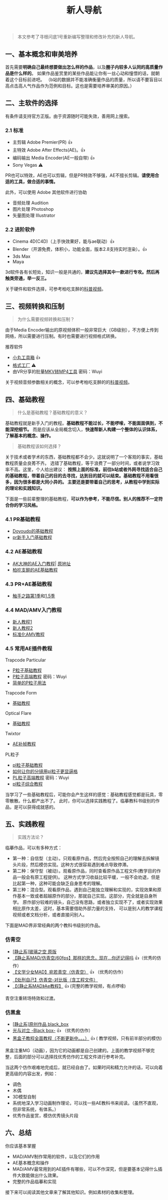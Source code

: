 ﻿---
title: 新人导航
---

> 本文参考了寻根问底1号重新编写整理和修改补充的新人导航。

## 一、基本概念和审美培养

首先需要**明确自己最终想要做出怎么样的作品**，以及**圈子内较多人认同的高质量作品是什么样的**。
如果作品鉴赏里的某些作品能让你有一丝心动和憧憬的话，就朝着这个目标前进吧。
（b站的数据并不能准确衡量作品的质量，所以请不要盲目以高点击高人气作品作为范例和目标。这也是需要培养审美的原因。）

## 二、主软件的选择

有条件请支持官方正版。由于资源随时可能失效，善用网上搜索。

### 2.1 标准

- 主剪辑 Adobe Premier(PR) 👍
- 主特效 Adobe After Effects(AE)。👍
- 编码输出 Media Encoder(AE一般自带) 👍
- Sony Vegas ⚠️

PR也可以特效，AE也可以剪辑，但是PR特效不够强，AE不擅长剪辑。**请使用合适的工具，做合适的事情。**

此外，可以使用 Adobe 其他软件进行协助

- 音频处理 Audition
- 图片处理 Photoshop
- 矢量图处理 Illustrator

### 2.2 进阶软件

- Cinema 4D(C4D)（上手快效果好，能与ae联动）👍
- Blender（开源免费，体积小，功能全面，版本2.8支持实时渲染）。👍
- 3ds Max
- Maya

3d软件各有长短处，知识一般是共通的，**建议先选择其中一款进行专攻。然后再触类旁通，举一反三。**

关于硬件和软件选择，可参考柏吃支醉的[科普视频](https://www.bilibili.com/video/av1804134/)。

## 三、视频转换和压制

> 为什么需要视频转换和压制？

由于Media Encoder输出的原视频体积一般非常巨大（GB级别），不方便上传到网络，所以需要进行压制。有时也需要进行视频格式转换。

推荐软件

- [小丸工具箱](http://maruko.appinn.me/) 👍
- [格式工厂](http://www.pcgeshi.com/) ⚠
- 由VR分享的批量[MKV转MP4工具](http://pan.baidu.com/s/1dFtTyOL) 密码：Wuyi

关于视频音频参数相关的概念，可以参考柏吃支醉的的[科普视频](https://www.bilibili.com/video/av6479027/)。

## 四、基础教程

> 什么是基础教程？基础教程的意义？

基础教程就是新手入门的教程。**基础教程不能过长，不能啰嗦，不能面面俱到，不能深挖细节。**
而是应该从全局概念切入，**快速帮新人构建一个整体的认识体系，了解基本的概念、操作。**

> 基础教程该如何选择？

关于技术或者学术的东西，基础教程都不会少。这就说明了一个客观的事实，基础教程质量会良莠不齐。
选错了基础教程，等于浪费了一部分时间，或者说学习效率不高。这里，个人给出建议：
**按照上面的标准，前往b站或者外网寻找适合自己的基础教程，带着自己的目的去寻找，达到目的就可以结束。基础教程不用看很多，因为很多都是大同小异的。
主要还是要带着自己的思考，从教程中学到实际的理论和实践知识。**

下面是一些前辈整理的基础教程，**可以作为参考，不能尽信。别人的推荐不一定符合你的学习风格。**

### 4.1 PR基础教程

- [Doyoudo的基础教程](https://www.bilibili.com/video/av3504428/)
- [pr新手入门基础教程](https://www.bilibili.com/video/av6835007/)

### 4.2 AE基础教程

- [AK大神的AE入门教程](https://www.bilibili.com/video/av36459549)| [原地址](http://www.videocopilot.net/basic/)
- [柏吃支醉的AE基础教程](https://www.bilibili.com/video/av7425619/)

### 4.3 PR+AE基础教程

- [触手之路第1季](http://www.bilibili.com/video/av660824/)和[1.5季](https://www.bilibili.com/video/av780499/)

### 4.4 MAD/AMV入门教程

- [新人教程1](https://www.bilibili.com/video/av4438182/)
- [新人教程2](https://www.bilibili.com/video/av30179157)
- [标准化AMV教程](https://www.bilibili.com/read/cv297647)

### 4.5 常用AE插件教程

Trapcode Particular

- [P粒子基础教程](https://www.bilibili.com/video/av1018683/)
- [P粒子高端教程](http://pan.baidu.com/s/1dFpjK45) 密码：Wuyi
- [简单的P粒子用法](https://www.bilibili.com/video/av1887216/)

Trapcode Form

- [基础教程](https://www.bilibili.com/video/av4475994/)

Optical Flare

- [基础教程](https://www.bilibili.com/video/av510821/)

Twixtor

- [AE补帧教程](https://www.bilibili.com/read/cv205016)

PL粒子

- [pl粒子基础教程](https://www.bilibili.com/video/av1964469/)
- [如何让你的分镜用pl粒子更显逼格](https://www.bilibili.com/video/av11386784/)
- [PL粒子高端教程](http://pan.baidu.com/s/1slmd7dV) 密码：Wuyi
- [pl粒子综合教程](https://www.bilibili.com/video/av4505660/)

当学习了一些基础教程后，可能你会产生这样的感觉：基础教程感觉都是玩具，零零散散。什么都产出不了。
此时，你可以选择实践教程了。临摹教科书级别的作品，是可以获得成就感的。

## 五、实践教程

> 实践方法论？

临摹作品，可以有多种方式：

- 第一种：自信型（主动）。只观看原作品，然后完全按照自己的理解去拆解镜头片段，然后模仿实现。这种方式很容易遇到难点导致停滞。
- 第二种：保守型（被动）。观看原作品，同时查看原作品工程文件(教学目的作品一般会有原工程提供)。
  这种方式学习收益比较平缓，一般不会劝退，但是比起第一种，这种可能会缺乏自身思考的理解。
- 第三种：混合型。观看原作品，遇到自己能独立理解和实现的，实现效果和原作基本一致或者超越原作的部分，那就自己实现。这部分，完全就是自身所学。
  原作部分较难的镜头，自己没有思路，或者独立实现不了，或者实现效果相比原作太差，这时，基本需要借助外部力量的支持，
  可以是别人的教学课程视频或者文档分析，或者直接问别人。

下面是MAD界非常经典的两个教科书级别的作品。

### 仿青空

- [ [静止系]玻璃之空 原版](https://www.bilibili.com/video/BV1ms411f71b)
- [【静止系MAD/仿青空/60fps】那样的思念，现在…你还记得吗](https://www.bilibili.com/video/BV18b411N7cb?share_source=copy_web)
  👍（优秀的仿作）
- [【文学少女MAD】宛若青空（仿青空）](https://www.bilibili.com/video/BV1Dx411F7Jy) 👍 （优秀的仿作）
- [【处刑自己】仿青空-对比版（含工程文件）](https://www.bilibili.com/video/BV1Fr4y1N7Ho)
- [【《静止系MAD》Ae教程】](https://www.bilibili.com/video/BV16s411i7Gi) 👍 (完整的教学视频，有点啰嗦)

青空注重转场特效和过渡。

### 仿黑盒

- [[静止系]原创作品 black_box](https://www.bilibili.com/video/BV1yx411c7Ce?share_source=copy_web)
- [光与对立 -Black box-](https://www.bilibili.com/video/BV1Ez411z7Df?share_source=copy_web)
  👍 （优秀的仿作）
- [黑盒子教程全面教程（不断更新中。。。）](https://www.bilibili.com/video/BV1qE411Y7pc) 👍 (
  教学视频，只有前半部分的模仿)

黑盒注重MG（动画），因为它的动画都是自己创建的。上面的教学视频不够完整，后面的部分可以选择找优秀仿作的工程文件进行参考补完。

当这两个仿作艰难地完成后，就已经自由了。如果时间和精力允许的话，可以向着更高级的内容出发，例如：

- 调色
- 木偶
- 3D模型自制
- 系统地深入学习动画制作理论，可以找一些AE教科书来阅读。（虽然不直观，但非常系统，有体系。）
- 优秀作品鉴赏，模仿优秀镜头片段

## 六、总结
你应该基本掌握
- MAD/AMV制作常用的软件，以及它们的作用
- AE基本概念和操作
- MAD/AMV最常用到的AE插件有哪些，可以不作深究，但是要基本记得什么插件大致能做出什么效果。
- 完整的作品临摹和实现

接下来可以阅读其他文章来了解其他知识。例如素材的收集和整理。
